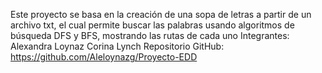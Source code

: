 Este proyecto se basa en la creación de una sopa de letras a partir de un archivo txt, el cual permite buscar las palabras usando algoritmos de búsqueda DFS y BFS, mostrando las rutas de cada uno
Integrantes: 
Alexandra Loynaz 
Corina Lynch
Repositorio GitHub: 
https://github.com/Aleloynazg/Proyecto-EDD
